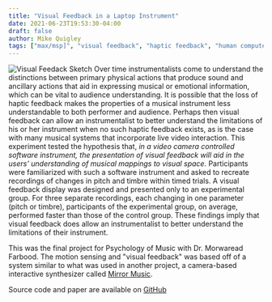```yaml
---
title: "Visual Feedback in a Laptop Instrument"
date: 2021-06-23T19:53:30-04:00
draft: false
author: Mike Quigley
tags: ["max/msp]", "visual feedback", "haptic feedback", "human computer interaction", "mapping"]
---
```

![Visual Feedack Sketch](../../images/visual-feedback.png)
Over time instrumentalists come to understand the distinctions between primary physical actions that produce sound and ancillary actions that aid in expressing musical or emotional information, which can be vital to audience understanding. It is possible that the loss of haptic feedback makes the properties of a musical instrument less understandable to both performer and audience. Perhaps then visual feedback can allow an instrumentalist to better understand the limitations of his or her instrument when no such haptic feedback exists, as is the case with many musical systems that incorporate live video interaction. This experiment tested the hypothesis that, *in a video camera controlled software instrument, the presentation of visual feedback will aid in the users’ understanding of musical mappings to
visual space.* Participants were familiarized with such a software instrument and asked to recreate recordings of changes in pitch and timbre within timed trials. A visual feedback display was designed and presented only to an experimental group. For three separate recordings, each changing in one parameter (pitch or timbre), participants of the experimental group, on average, performed faster than those of the control group. These findings imply that visual feedback does allow an instrumentalist to better understand the limitations of their instrument.  

This was the final project for Psychology of Music with Dr. Morwaread Farbood. The motion sensing and "visual feedback" was based off of a system similar to what was used in another project, a camera-based interactive synthesizer called [Mirror Music](../mirror-music).

Source code and paper are available on [GitHub](https://github.com/mdquigley/visual-feedback)